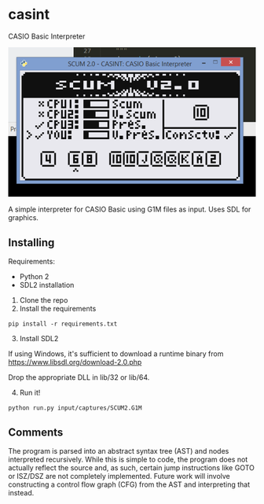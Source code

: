 # casint
CASIO Basic Interpreter

![Demo of input/captures/SCUM2.g1m](demo_scum2.png)

A simple interpreter for CASIO Basic using G1M files as input. Uses SDL for graphics.

## Installing

Requirements:
* Python 2
* SDL2 installation

1. Clone the repo
2. Install the requirements 

```
pip install -r requirements.txt
```

3. Install SDL2

If using Windows, it's sufficient to download a runtime binary from https://www.libsdl.org/download-2.0.php

Drop the appropriate DLL in lib/32 or lib/64.

4. Run it!
```
python run.py input/captures/SCUM2.G1M
```

## Comments

The program is parsed into an abstract syntax tree (AST) and nodes interpreted recursively. While this is simple to code, the program does not actually reflect the source and, as such, certain jump instructions like GOTO or ISZ/DSZ are not completely implemented.
Future work will involve constructing a control flow graph (CFG) from the AST and interpreting that instead.
